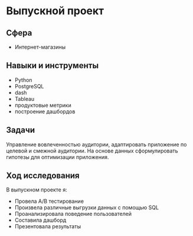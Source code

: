 # Выпускной проект
## Сфера
- Интернет-магазины
## Навыки и инструменты
- Python
- PostgreSQL
- dash
- Tableau
- продуктовые метрики
- построение дашбордов
## Задачи
Управление вовлеченностью аудитории, адаптировать приложение по целевой и смежной аудитории. На основе данных сформулировать гипотезы для оптимизации приложения.
## Ход исследования
В выпускном проекте я:
- Провела A/B тестирование
- Произвела различные выгрузки данных с помощью SQL
- Проанализировала поведение пользователей
- Составила дашборд
- Презентовала результаты
